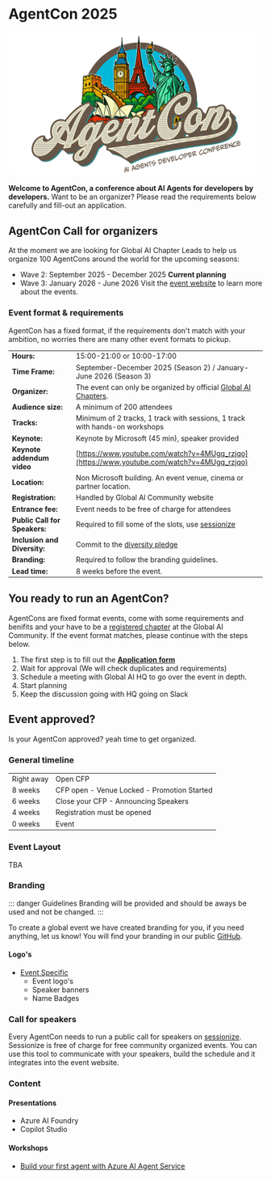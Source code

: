 <link href="/css/agentcon.css" rel="stylesheet"></link>

# AgentCon 2025

![General logo](/media/agentcon/agentcon_banner_v3.jpg) 

**Welcome to AgentCon, a conference about AI Agents for developers by developers.**
Want to be an organizer? Please read the requirements below carefully and fill-out an application.

## AgentCon Call for organizers
At the moment we are looking for Global AI Chapter Leads to help us organize 100 AgentCons around the world for the upcoming seasons:
 * Wave 2: September 2025 - December 2025 **Current planning**
 * Wave 3: January 2026 - June 2026
Visit the [event website](https://agentcon.dev/) to learn more about the events.

### Event format & requirements
AgentCon has a fixed format, if the requirements don't match with your ambition, no worries there are many other event formats to pickup.    

| | |
| --- | --- |     
| **Hours:** | 15:00-21:00 or 10:00-17:00   | 
| **Time Frame:** | September-December 2025 (Season 2) / January-June 2026 (Season 3)      |
| **Organizer:** | The event can only be organized by official [Global AI Chapters](https://globalai.community/chapters).     |
| **Audience size:** | A minimum of 200 attendees |
| **Tracks:** | Minimum of 2 tracks, 1 track with sessions, 1 track with hands-on workshops      |
| **Keynote:** | Keynote by Microsoft (45 min), speaker provided  |
| **Keynote addendum video** | [https://www.youtube.com/watch?v=4MUgq_rzjqo](https://www.youtube.com/watch?v=4MUgq_rzjqo) |  
| **Location:** | Non Microsoft building. An event venue, cinema or partner location. |
| **Registration:** | Handled by Global AI Community website     |
| **Entrance fee:** | Event needs to be free of charge for attendees     |
| **Public Call for Speakers:** | Required to fill some of the slots, use [sessionize](https://sessionize.com/)     |
| **Inclusion and Diversity:** | Commit to the [diversity pledge](https://globalai.community/about/diversity-pledge/)   |  
| **Branding:** | Required to follow the branding guidelines.      |
| **Lead time:** | 8 weeks before the event.     |

## You ready to run an AgentCon?
AgentCons are fixed format events, come with some requirements and benifits and your have to be a [registered chapter](https://globalai.community/chapters) at the Global AI Community. If the event format matches, please continue with the steps below.

1. The first step is to fill out the **[Application form](https://gaic.io/host-agentcon/)**
2. Wait for approval (We will check duplicates and requirements)
3. Schedule a meeting with Global AI HQ to go over the event in depth.
4. Start planning
5. Keep the discussion going with HQ going on Slack 
   
## Event approved?
Is your AgentCon approved? yeah time to get organized.

### General timeline
| | |
| --- | --- |     
| Right away | Open CFP  |       
| 8 weeks | CFP open - Venue Locked - Promotion Started  |        
| 6 weeks | Close your CFP - Announcing Speakers  |     
| 4 weeks | Registration must be opened    |     
| 0 weeks | Event  |      

### Event Layout
TBA   

### Branding
::: danger Guidelines
Branding will be provided and should be aways be used and not be changed.
:::

To create a global event we have created branding for you, if you need anything, let us know! You will find your branding in our public [GitHub](https://github.com/GlobalAICommunity/AgentCon). 

#### Logo's
- [Event Specific](https://github.com/GlobalAICommunity/AgentCon)     
    - Event logo's
    - Speaker banners
    - Name Badges 

### Call for speakers
Every AgentCon needs to run a public call for speakers on [sessionize](https://sessionize.com/). Sessionize is free of charge for free community organized events. You can use this tool to communicate with your speakers, build the schedule and it integrates into the event website.

### Content

#### Presentations
- Azure AI Foundry
- Copilot Studio

#### Workshops
- [Build your first agent with Azure AI Agent Service](https://github.com/GlobalAICommunity/global-ai-bootcamp-2025-workshop-ai-agents)

